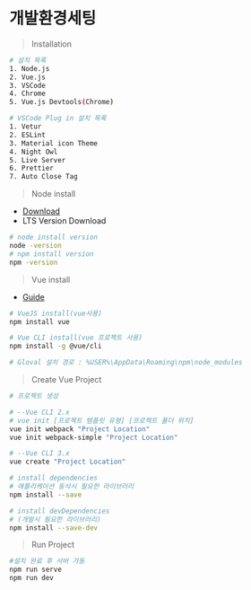개발환경세팅
==

> Installation
> 
```bash
# 설치 목록
1. Node.js
2. Vue.js
3. VSCode
4. Chrome 
5. Vue.js Devtools(Chrome)

# VSCode Plug in 설치 목록
1. Vetur
2. ESLint
3. Material icon Theme
4. Night Owl
5. Live Server
6. Prettier
7. Auto Close Tag

```

> Node install
- [Download](https://nodejs.org/en/)
- LTS Version Download

``` bash
# node install version 
node -version
# npm install version
npm -version
```

> Vue install

- [Guide](https://vuejs.org/v2/guide/)
``` bash
# VueJS install(vue사용)
npm install vue

# Vue CLI install(vue 프로젝트 사용)
npm install -g @vue/cli

# Gloval 설치 경로 : %USER%\AppData\Roaming\npm\node_modules
```
> Create Vue Project

``` bash
# 프로젝트 생성

# --Vue CLI 2.x
# vue init [프로젝트 템플릿 유형] [프로젝트 폴더 위치]
vue init webpack "Project Location"
vue init webpack-simple "Project Location"

# --Vue CLI 3.x
vue create "Project Location"

# install dependencies
# 애플리케이션 동삭시 필요한 라이브러리
npm install --save

# install devDependencies 
# (개발시 필요한 라이브러리)
npm install --save-dev
```
> Run Project
``` bash
#설치 완료 후 서버 가동
npm run serve 
npm run dev 
```